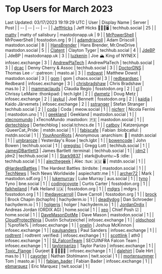 # Top Users for March 2023
Last Updated: 03/17/2023 19:19:29 UTC
| User | Display Name | Server | Post |
| -- | -- | -- | -- |
| [JeffHicks](https://techhub.social/@JeffHicks) | Jeff Hicks 🐶🎼🍷🖥️ | techhub.social | 25 |
| [matty](https://mastodonapp.uk/@matty) | matty of salisbury | mastodonapp.uk | 9 |
| [MrPowerShell](https://fosstodon.org/@MrPowerShell) | MrPowerShell | fosstodon.org | 9 |
| [adamdriscoll](https://mastodon.social/@adamdriscoll) | Adam Driscoll | mastodon.social | 8 |
| [HansBrender](https://mastodon.social/@HansBrender) | Hans Brender, Mr.OneDrive | mastodon.social | 5 |
| [Clatent](https://techhub.social/@Clatent) | Clayton Tyger | techhub.social | 4 |
| [JdeBP](https://mastodonapp.uk/@JdeBP) | JdeBP | mastodonapp.uk | 3 |
| [luzkenin](https://infosec.exchange/@luzkenin) | Joe 🏔️ King of NYNEX | infosec.exchange | 3 |
| [AndrewPlaTech](https://techhub.social/@AndrewPlaTech) | AndrewPlaTech | techhub.social | 3 |
| [dcac](https://techhub.social/@dcac) | Denny Cherry & Assoc | techhub.social | 3 |
| [DoctorDNS](https://masto.ai/@DoctorDNS) | Thomas Lee ✅ :patreon: | masto.ai | 3 |
| [mdowst](https://mastodon.social/@mdowst) | Matthew Dowst | mastodon.social | 3 |
| [gom](https://chaos.social/@gom) | gom | chaos.social | 3 |
| [redbeardsec](https://infosec.exchange/@redbeardsec) | Redbeard | infosec.exchange | 3 |
| [chrisbradshaw](https://mas.to/@chrisbradshaw) | Chris Bradshaw | mas.to | 2 |
| [mammaclauds](https://fosstodon.org/@mammaclauds) | Claudia Regio | fosstodon.org | 2 |
| [cl](https://tech.lgbt/@cl) | Chrissy LeMaire :thonkpad: | tech.lgbt | 2 |
| [dwmetz](https://infosec.exchange/@dwmetz) | Doug Metz | infosec.exchange | 2 |
| [jaykul](https://fosstodon.org/@jaykul) | Joel Bennett | fosstodon.org | 2 |
| [kaidja](https://infosec.exchange/@kaidja) | Kaido Järvemets | infosec.exchange | 2 |
| [sstranger](https://techhub.social/@sstranger) | Stefan Stranger | techhub.social | 2 |
| [coda](https://meow.social/@coda) | Coda | meow.social | 1 |
| [nicferr](https://mastodon.uno/@nicferr) | Nicola Ferrini | mastodon.uno | 1 |
| [geekland](https://mastodon.social/@geekland) | Geekland | mastodon.social | 1 |
| [xtecnomundo](https://mastodon.social/@xtecnomundo) | xTecnoMundo :mastodon: 🇵🇪 | mastodon.social | 1 |
| [dertechblog](https://social.tchncs.de/@dertechblog) | Dertechblog | social.tchncs.de | 1 |
| [catboy](https://mstdn.social/@catboy) | Katzenjunge :QueerCat_Pride:​ | mstdn.social | 1 |
| [fabiscafe](https://mstdn.social/@fabiscafe) | Fabian :blobcatlul: | mstdn.social | 1 |
| [YourAnonRiots](https://mstdn.social/@YourAnonRiots) | Anonymous  :anarchism: 🏴 | mstdn.social | 1 |
| [umbraroze](https://tech.lgbt/@umbraroze) | Yesterday's Rose | tech.lgbt | 1 |
| [bowencode](https://techhub.social/@bowencode) | John Bowen | techhub.social | 1 |
| [gregglsc](https://techhub.social/@gregglsc) | Gregg Lott | techhub.social | 1 |
| [JamesDBartlett3](https://techhub.social/@JamesDBartlett3) | James Bartlett :terminal: | techhub.social | 1 |
| [jdm2](https://techhub.social/@jdm2) | jdm2 | techhub.social | 1 |
| [Stark9837](https://techhub.social/@Stark9837) | stark@ubuntu:~$ :idle: | techhub.social | 1 |
| [alecthegeek](https://mstdn.social/@alecthegeek) | Alec :tux: 🇦🇺 🖥️ | mstdn.social | 1 |
| [dHardestBattles](https://mastodon.social/@dHardestBattles) | The Hardest Battles :birdsite: | mastodon.social | 1 |
| [TechNews](https://aspiechattr.me/@TechNews) | Tech News Worldwide | aspiechattr.me | 1 |
| [archer72](https://mastodon.sdf.org/@archer72) | Mark | mastodon.sdf.org | 1 |
| [lukemurray](https://aus.social/@lukemurray) | Luke Murray | aus.social | 1 |
| [tyno](https://bne.social/@tyno) | Tyno | bne.social | 1 |
| [codingcoyote](https://fosstodon.org/@codingcoyote) | Curtis Carter | fosstodon.org | 1 |
| [falkheiland](https://fosstodon.org/@falkheiland) | Falk Heiland 🇺🇦 | fosstodon.org | 1 |
| [mdgrs](https://fosstodon.org/@mdgrs) | mdgrs | fosstodon.org | 1 |
| [thedavecarroll](https://fosstodon.org/@thedavecarroll) | Dave Carroll | fosstodon.org | 1 |
| [brock](https://hachyderm.io/@brock) | Brock Chapin (bchap1n) | hachyderm.io | 1 |
| [deadlydog](https://hachyderm.io/@deadlydog) | Dan Schroeder | hachyderm.io | 1 |
| [holgerjs](https://hachyderm.io/@holgerjs) | holger | hachyderm.io | 1 |
| [JordanOrdix](https://home.social/@JordanOrdix) | Andreas Jordan (ORDIX AG) | home.social | 1 |
| [xeo](https://home.social/@xeo) | Chief Posh ☑ | home.social | 1 |
| [DaveMasonDotMe](https://mastodon.social/@DaveMasonDotMe) | Dave Mason | mastodon.social | 1 |
| [CloudProtectNinja](https://infosec.exchange/@CloudProtectNinja) | Dustin Schutzeichel | infosec.exchange | 1 |
| [oldschool](https://infosec.exchange/@oldschool) | %profile% | infosec.exchange | 1 |
| [onelin](https://infosec.exchange/@onelin) | Joshua McKinnon | infosec.exchange | 1 |
| [paulsanders](https://infosec.exchange/@paulsanders) | Paul Sanders | infosec.exchange | 1 |
| [rodtrent](https://infosec.exchange/@rodtrent) | rodtrent :verified: | infosec.exchange | 1 |
| [scottlink](https://infosec.exchange/@scottlink) | ath0 | infosec.exchange | 1 |
| [SI_FalconTeam](https://infosec.exchange/@SI_FalconTeam) | SECUINFRA Falcon Team | infosec.exchange | 1 |
| [taylorparizo](https://infosec.exchange/@taylorparizo) | Taylor Parizo | infosec.exchange | 1 |
| [Toxic_Flange](https://infosec.exchange/@Toxic_Flange) | Gurjeet 🍆 🍁🐱‍💻💩 | infosec.exchange | 1 |
| [dalehirt](https://mas.to/@dalehirt) | Dale Hirt | mas.to | 1 |
| [cavorter](https://twit.social/@cavorter) | Nathan Stohlmann | twit.social | 1 |
| [mortensummer](https://masto.ai/@mortensummer) | Tom | masto.ai | 1 |
| [fabian_bader](https://infosec.exchange/@fabian_bader) | Fabian Bader | infosec.exchange | 1 |
| [ebmarquez](https://twit.social/@ebmarquez) | Eric Marquez | twit.social | 1 |
